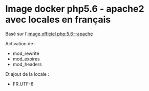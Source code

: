 # Image docker php5.6 - apache2 avec locales en français

Basé sur l'[image officiel php:5.6--apache](https://registry.hub.docker.com/_/php/)

Activation de :
- mod_rewrite
- mod_expires
- mod_headers

Et ajout de la locale :
- FR.UTF-8
